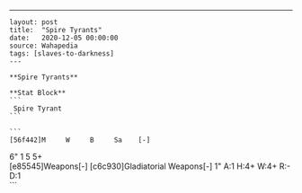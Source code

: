---
    layout: post
    title:  "Spire Tyrants"
    date:   2020-12-05 00:00:00
    source: Wahapedia
    tags: [slaves-to-darkness]
    ---
    
    **Spire Tyrants**
    
    **Stat Block**
    ```
     Spire Tyrant
    ```
    
    ```
    [56f442]M     W     B     Sa    [-]
6"    1     5     5+    
[e85545]Weapons[-]
[c6c930]Gladiatorial Weapons[-]
1"     A:1    H:4+   W:4+   R:-    D:1   
    ```
    
    
    